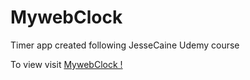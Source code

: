 # MywebClock
Timer app created following JesseCaine Udemy course 

To view visit  [MywebClock !](https://pauldedward.github.io/MywebClock/)
